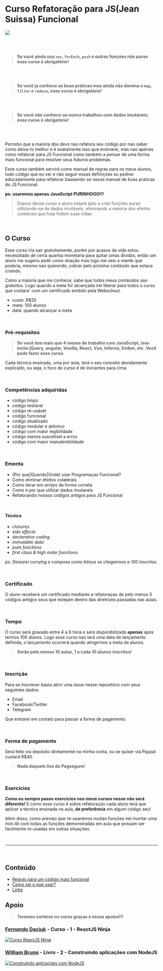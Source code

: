 # Curso Refatoração para JS(Jean Suissa) Funcional

![](http://i.imgur.com/NP5IbYc.jpg)

<br>
<br>


> **Se você ainda usa `var`, `forEach`, `push` e outras funções não puras esse curso é obrigatório!**

<br>
<br>


> **Se você ja conhece as boas práticas mas ainda não domina o `map`, `filter` e `reduce`; esse curso é obrigatório!**

<br>
<br>


> **Se você não conhece ou nunca trabalhou com dados imutáveis; esse curso é obrigatório!**

<br>
<br>


Percebo que a maioria dos devs nao refatora seu código por nao saber como deixa-lo melhor e é exatamente isso que ensinarei, mas nao apenas como refatorar para JS Funcional como também a pensar de uma forma mais funcional para resolver seus futuros problemas.

Esse curso também servirá como manual de regras para os meus alunos, todo código que eu ver e não seguir essas definições eu pedirei educadamente para refatorar baseando-se nesse manual de boas praticas do JS Funcional.

**ps: usaremos apenas JavaScript PURINHOOO!!!**

> Depois desse curso o aluno estará apto a criar funções puras utilizando-se de dados imutáveis, eliminando a maioria dos efeitos colaterais que hoje fodem suas vidas.


<br>

## O Curso

Esse curso iria sair gratuitamente, porém por acasos da vida estou necessitado de certa quantia monetaria para quitar umas dívidas, então um aluno me sugeriu pedir como doação mas logo me veio a mente que poderia, mesmo nao querendo, cobrar pelo próximo conteúdo que estava criando. 

Como a maioria que me conhece, sabe que todos meus conteúdos sao gratuitos. Logo quando a meta for alcançada irei liberar 
para todos o curso que contara' com um certificado emitido pela Webschool.

- custo: R$35
- meta: 100 alunos
- data: quando alcançar a meta


<br>

### Pré-requisitos

> **Se você tem mais que 4 meses de trabalho com JavaScript, isso inclui jQuery, 
> angular, Vanilla, React, Vue, Inferno, Ember, etc. 
> Você pode fazer esse curso.**

Cada técnica ensinada, uma por aula, terá o seu conceito 
devidamente explicado, ou seja, o foco do curso é de iniciantes para cima.

<br>


### Competências adquiridas

- código limpo
- código testável
- código re-usável
- código funcional
- código atualizado
- código modular e atômico
- código com maior legibilidade
- código menos suscetível a erros
- código com maior manutenibilidade

<br>


### Ementa

- (Por que|Quando|Onde) usar Programaçao Funcional?
- Como eliminar efeitos colaterais
- Como iterar em *arrays* da forma correta
- Como e por que utilizar dados imutaveis
- Refatorando nossos códigos antigos para JS Funcional

<br>


#### Técnica

- *closures*
- *side effects*
- *declarative coding*
- *immutable data*
- *pure functions*
- *first class & high order functions*

*ps: Deixarei currying e compose como bônus se chegarmos a 100 inscritos.*

<br>

### Certificado

O aluno receberá um certificado mediante a refatoraçao de pelo menos 5 códigos antigos seus que estejam dentro
das diretrizes passadas nas aulas.

<br>

### Tempo

O curso será gravado entre 4 a 6 hora e será disponibilizado **apenas** após termos 100 alunos. Logo esse curso nao terá uma data de lançamento definida, o lançamento ocorrerá quando atingirmos a meta de alunos.

> **Serão pelo menos 10 aulas, 1 a cada 10 alunos inscritos!**

<br>

### Inscrição

Para se inscrever basta abrir uma *issue* nesse repositório com seus seguintes dados:

- Email
- Facebook/Twitter
- Telegram

Que entrarei em contato para passar a forma de pagamento.


<br>

### Forma de pagamento

Será feito via depósito diretamente na minha conta, ou se quiser via Paypal custará R$40. 

> **Nada daquele lixo do Pagseguro!**


<br>

### Exercícios

**Como eu sempre passo exercícios nos meus cursos nesse não será diferente!** E como esse curso é sobre refatoração cada aluno terá que aplicar a técnica ensinada na aula, **de preferência** em algum código seu!

Além disso, como prevejo que re-usaremos muitas funções irei montar uma mini *lib* com todas as funções demonstradas em aula que possam ser facilmente re-usadas em outras situações.

<br>

<hr>

<br>

## Conteúdo

- [Regras para um código mais funcional](./regras.md)
- [Como sei o que usar?](./o.que.usar.md)
- [Links](./links.md)

## Apoio

> **Teremos sorteios no curso graças a esses apoios!!!**

### [Fernando Daciuk](https://github.com/fdaciuk) - Curso - 1 - ReactJS Ninja

[![Curso ReactJS Ninja](https://blog.da2k.com.br/uploads/2016/05/curso-reactjs-ninja.png)](https://blog.da2k.com.br/curso-reactjs-ninja/)



### [William Bruno](https://github.com/wbruno) - Livro - 2 - Construindo aplicações com NodeJS

[![Construindo aplicações com NodeJS](https://s3.novatec.com.br/capas-ampliadas/capa-ampliada-9788575224564.jpg)](https://novatec.com.br/livros/nodejs/)
